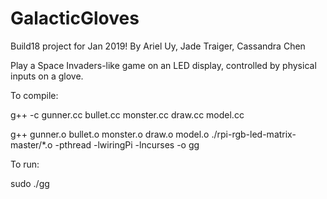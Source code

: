 # GalacticGloves
Build18 project for Jan 2019!
By Ariel Uy, Jade Traiger, Cassandra Chen

Play a Space Invaders-like game on an LED display, controlled by physical inputs on a glove.

To compile:

g++ -c gunner.cc bullet.cc monster.cc draw.cc model.cc 

g++ gunner.o bullet.o monster.o draw.o model.o ./rpi-rgb-led-matrix-master/\*.o -pthread -lwiringPi -lncurses -o gg

To run:

sudo ./gg
